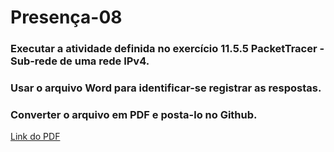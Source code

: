 # Presença-08

### Executar a atividade definida no exercício 11.5.5 PacketTracer - Sub-rede de uma rede IPv4. 
### Usar o arquivo Word para identificar-se registrar as respostas. 
### Converter o arquivo em PDF e posta-lo no Github.

[Link do PDF](https://github.com/NiltonLuan/nilton-guedes-p8-info-sor2/blob/main/atividades-presenca/presenca-08/11.5.5%20Packet%20Tracer%20-%20Subnet%20an%20IPv4%20Network%20-%20RESPONDIDO.pdf)